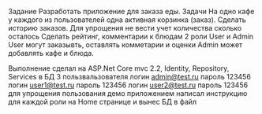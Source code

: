 Задание 
	Разработать приложение для заказа еды. 
Задачи
	На одно кафе у каждого из пользователей одна активная корзинка (заказ). 
	Сделать историю заказов. Для упрощения не вести учет количества сколько осталось
	Сделать рейтинг, комментарии к блюдам
	2 роли User и Admin
	User могут заказывть, оставлять комметарии и оценки
	Admin может добавлять кафе и блюда.

Выполнение
сделал на ASP.Net Core mvc 2.2, Identity, Repository, Services
в БД 3 пользвальзователя
	логин admin@test.ru пароль 123456
	логин user1@test.ru пароль 123456
	логин user2@test.ru пароль 123456
для упрощения пользования демо приложением написал инструкцию для каждой роли на Home странице и вынес БД в файл